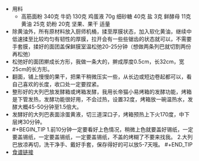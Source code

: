 - 用料
	- 高筋面粉	340克
	  牛奶	130克
	  鸡蛋液	70g
	  细砂糖	40克
	  盐	3克
	  鲜酵母	11克
	  黄油	25克
	  奶粉	20克
	  坚果、果干	适量
- 除黄油外，所有原材料放入厨师机桶，揉至厚膜状态，加入软化黄油，继续中低速揉至比较均匀有韧性的厚膜，拉开会有一些些锯齿的状态就可以，不需要手套膜，揉好的面团盖保鲜膜室温松弛20-25分钟（想做两条列巴就切割两份再松弛）
- 松弛好的面团擀成长方形，我做一条大的，擀成厚度0.5cm，长32cm，宽25cm的长方形。
- 翻面，铺上慢慢的果干，把果干稍微压实一些，从长边或短边卷起都可以，看自己喜欢的长度，收口处一定要捏紧。
- 整形好的大列巴放发酵箱或烤箱发酵，我用长帝猫小易烤箱的发酵功能，烤箱是下管发热，发酵功能很好用，不会过热，设置32度，烤箱放一碗温热水，发酵大概45-50分钟至1.5倍大。
- 发酵好的大列巴表面涂蛋黄液，切三道深口子，烤箱预热上下火170度，中下层烤30分钟。
- #+BEGIN_TIP
  1.前10分钟一定要看好上色情况，稍微上色就要盖好锡纸，一定要盖锡纸，一定要盖锡纸，一定要盖锡纸，不盖的烤糊了不要来找我。
  2.大列巴放凉再切，洗干净手、戴好手套，保存得好的可以放5-7天哦。
  #+END_TIP
- [食谱链接](https://www.xiachufang.com/recipe/106741846/)